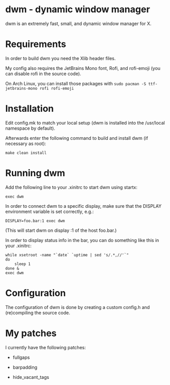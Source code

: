 # dwm - dynamic window manager

dwm is an extremely fast, small, and dynamic window manager for X.


# Requirements

In order to build dwm you need the Xlib header files.

My config also requires the JetBrains Mono font, Rofi, and rofi-emoji (you can disable rofi in the source code).

On Arch Linux, you can install those packages with `sudo pacman -S ttf-jetbrains-mono rofi rofi-emoji`

# Installation

Edit config.mk to match your local setup (dwm is installed into
the /usr/local namespace by default).

Afterwards enter the following command to build and install dwm (if
necessary as root):

    make clean install


# Running dwm

Add the following line to your .xinitrc to start dwm using startx:

    exec dwm

In order to connect dwm to a specific display, make sure that
the DISPLAY environment variable is set correctly, e.g.:

    DISPLAY=foo.bar:1 exec dwm

(This will start dwm on display :1 of the host foo.bar.)

In order to display status info in the bar, you can do something
like this in your .xinitrc:

    while xsetroot -name "`date` `uptime | sed 's/.*,//'`"
    do
    	sleep 1
    done &
    exec dwm


# Configuration

The configuration of dwm is done by creating a custom config.h
and (re)compiling the source code.

# My patches

I currently have the following patches:

* fullgaps

* barpadding

* hide_vacant_tags
